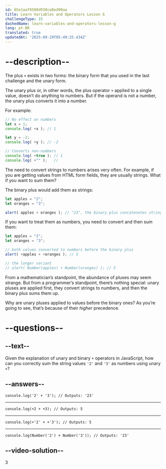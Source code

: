 ```yaml
---
id: 65e1aaf8500d930ce8ed90aa
title: Learn Variables and Operators Lesson G
challengeType: 15
dashedName: learn-variables-and-operators-lesson-g
lang: pt-BR
translated: true
updatedAt: '2025-09-29T05:49:25.434Z'
---
```

# --description--

The plus `+` exists in two forms: the binary form that you used in the last challenge and the unary form.

The unary plus or, in other words, the plus operator `+` applied to a single value, doesn’t do anything to numbers. But if the operand is not a number, the unary plus converts it into a number.

For example:

```js
// No effect on numbers
let x = 1;
console.log( +x ); // 1

let y = -2;
console.log( +y ); // -2

// Converts non-numbers
console.log( +true ); // 1
console.log( +"" );   //
```

The need to convert strings to numbers arises very often. For example, if you are getting values from HTML form fields, they are usually strings. What if you want to sum them?

The binary plus would add them as strings:

```js
let apples = "2";
let oranges = "3";

alert( apples + oranges ); // "23", the binary plus concatenates strings
```

If you want to treat them as numbers, you need to convert and then sum them:

```js
let apples = "2";
let oranges = "3";

// both values converted to numbers before the binary plus
alert( +apples + +oranges ); // 5

// the longer variant
// alert( Number(apples) + Number(oranges) ); // 5
```

From a mathematician’s standpoint, the abundance of pluses may seem strange. But from a programmer’s standpoint, there’s nothing special: unary pluses are applied first, they convert strings to numbers, and then the binary plus sums them up.

Why are unary pluses applied to values before the binary ones? As you’re going to see, that’s because of their _higher_ precedence.

# --questions--

## --text--
Given the explanation of unary and binary `+` operators in JavaScript, how can you correctly sum the string values `'2'` and `'3'` as numbers using unary `+`?

## --answers--

`console.log('2' + '3'); // Outputs: '23'` 

---

`console.log(+2 + +3); // Outputs: 5`

---

`console.log(+'2' + +'3'); // Outputs: 5`

---

`console.log(Number('2') + Number('3')); // Outputs: '23'`


## --video-solution--

3

